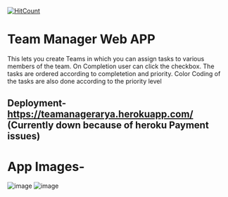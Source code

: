 [![HitCount](https://hits.dwyl.com/Arya-A-Nair/Team-Manager.svg?style=flat-square)](http://hits.dwyl.com/Arya-A-Nair/Team-Manager)
# Team Manager Web APP

This lets you create Teams in which you can assign tasks to various members of the team. On Completion user can click the checkbox. The tasks are ordered according to completetion and priority. Color Coding of the tasks are also done according to the priority level

## Deployment- https://teamanagerarya.herokuapp.com/ (Currently down because of heroku Payment issues)



# App Images-
![image](https://user-images.githubusercontent.com/77779003/186719185-88bee6e9-0331-4324-8fa0-e7dad4f55218.png)
![image](https://user-images.githubusercontent.com/77779003/186720587-85b7ff9b-9a8a-4d53-a369-ada0fca161b4.png)



